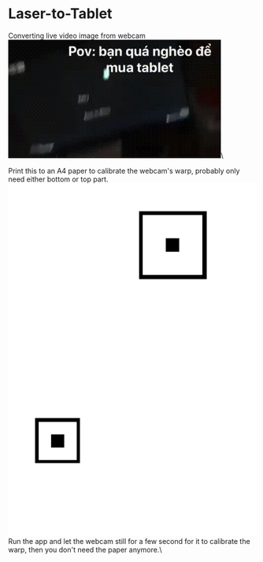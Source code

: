 # Laser-to-Tablet
Converting live video image from webcam\
![webcam video playing osu with laser](preview.gif "Logo Title Text 1")\


Print this to an A4 paper to calibrate the webcam's warp, probably only need either bottom or top part.\
![Print Paper to calibrate the webcam](GayOsufake.png?raw=true "Paper image")\
Run the app and let the webcam still for a few second for it to calibrate the warp, then you don't need the paper anymore.\